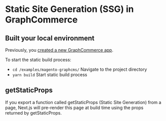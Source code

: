 # Static Site Generation (SSG) in GraphCommerce

## Built your local environment

Previously, you [created a new GraphCommerce app](../getting-started/create.md).

To start the static build process:

- `cd /examples/magento-graphcms/` Navigate to the project directory
- `yarn build` Start static build process

## getStaticProps

If you export a function called getStaticProps (Static Site Generation) from a
page, Next.js will pre-render this page at build time using the props returned
by getStaticProps.
